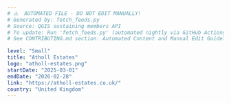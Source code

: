 ```yaml
---
# ⚠️  AUTOMATED FILE - DO NOT EDIT MANUALLY!
# Generated by: fetch_feeds.py
# Source: QGIS sustaining members API
# To update: Run 'fetch_feeds.py' (automated nightly via GitHub Actions)
# See CONTRIBUTING.md section: Automated Content and Manual Edit Guidelines

level: "Small"
title: "Atholl Estates"
logo: "atholl-estates.png"
startDate: "2025-03-01"
endDate: "2026-02-28"
link: "https://atholl-estates.co.uk/"
country: "United Kingdom"
---
```

